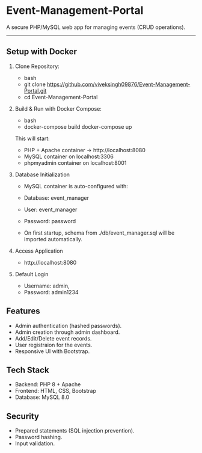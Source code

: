 # Event-Management-Portal

A secure PHP/MySQL web app for managing events (CRUD operations).

---

## Setup with Docker

1. Clone Repository:
    - bash
    - git clone https://github.com/viveksingh09876/Event-Management-Portal.git
    - cd Event-Management-Portal

2. Build & Run with Docker Compose:
    - bash
    - docker-compose build
      docker-compose up

    This will start:
    - PHP + Apache container → http://localhost:8080
    - MySQL container on localhost:3306
    - phpmyadmin container on localhost:8001

3. Database Initialization

    - MySQL container is auto-configured with:
    - Database: event_manager
    - User: event_manager
    - Password: password

    - On first startup, schema from ./db/event_manager.sql will be imported automatically.

4. Access Application
    - http://localhost:8080

5. Default Login
    - Username: admin,
    - Password: admin1234

## Features

- Admin authentication (hashed passwords).
- Admin creation through admin dashboard.
- Add/Edit/Delete event records.
- User registraion for the events.
- Responsive UI with Bootstrap.

## Tech Stack

- Backend: PHP 8 + Apache
- Frontend: HTML, CSS, Bootstrap
- Database: MySQL 8.0

## Security

- Prepared statements (SQL injection prevention).
- Password hashing.
- Input validation.
